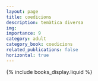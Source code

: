 ```yaml
---
layout: page
title: coedicions
description: temàtica diversa
img:
importance: 9
category: adult
category_book: coedicions
related_publications: false
horizontal: true
---
```


{% include books_display.liquid %}

